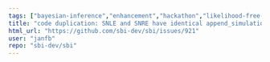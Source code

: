 ```yaml
---
tags: ["bayesian-inference","enhancement","hackathon","likelihood-free-inference","machine-learning","parameter-estimation","pytorch","simulation-based-inference"]
title: "code duplication: SNLE and SNRE have identical append_simulations methods."
html_url: "https://github.com/sbi-dev/sbi/issues/921"
user: "janfb"
repo: "sbi-dev/sbi"
---
```


